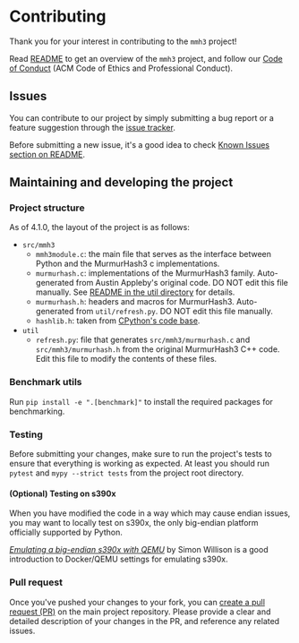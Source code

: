 # Contributing

Thank you for your interest in contributing to the `mmh3` project!

Read [README](https://github.com/hajimes/mmh3/blob/master/README.md) to get an overview of the `mmh3` project,
and follow our [Code of Conduct](./CODE_OF_CONDUCT)
(ACM Code of Ethics and Professional Conduct).

## Issues

You can contribute to our project by
simply submitting a bug report or a feature suggestion
through the [issue tracker](https://github.com/hajimes/mmh3/issues).

Before submitting a new issue, it's a good idea to check [Known Issues section on README](https://github.com/hajimes/mmh3#known-issues).

## Maintaining and developing the project

### Project structure

As of 4.1.0, the layout of the project is as follows:

- `src/mmh3`
  - `mmh3module.c`: the main file that serves as the interface between Python and the MurmurHash3 c implementations.
  - `murmurhash.c`: implementations of the MurmurHash3 family. Auto-generated from Austin Appleby's original code. DO NOT edit this file manually. See [README in the util directory](https://github.com/hajimes/mmh3/blob/master/util/README.md) for details.
  - `murmurhash.h`: headers and macros for MurmurHash3. Auto-generated from `util/refresh.py`. DO NOT edit this file manually.
  - `hashlib.h`: taken from [CPython's code base](https://github.com/python/cpython/blob/9ce0f48e918860ffa32751a85b0fe7967723e2e3/Modules/hashlib.h).
- `util`
  - `refresh.py`: file that generates `src/mmh3/murmurhash.c` and `src/mmh3/murmurhash.h` from the original MurmurHash3 C++ code. Edit this file to modify the contents of these files.

### Benchmark utils

Run `pip install -e ".[benchmark]"` to install the required packages for benchmarking.

### Testing

Before submitting your changes, make sure to run the project's tests to ensure
that everything is working as expected.
At least you should run `pytest` and `mypy --strict tests`
from the project root directory.

#### (Optional) Testing on s390x

When you have modified the code in a way which may cause endian issues, you may want
to locally test on s390x, the only big-endian platform officially supported by
Python.

[*Emulating a big-endian s390x with QEMU*](https://til.simonwillison.net/docker/emulate-s390x-with-qemu)
by Simon Willison is a good introduction to Docker/QEMU settings for emulating
s390x.

### Pull request

Once you've pushed your changes to your fork, you can
[create a pull request (PR)](https://github.com/hajimes/mmh3/pulls) on the main
project repository. Please provide a clear and detailed description of your
changes in the PR, and reference any related issues.